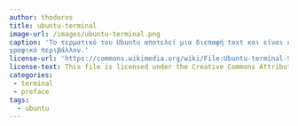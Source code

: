 ```yaml
---
author: thodoros
title: ubuntu-terminal
image-url: /images/ubuntu-terminal.png
caption: 'Το τερματικό του Ubuntu αποτελεί μια διεπαφή text και είναι ένα πανίσχυρο εργαλείο, με σημαντικά περισσότερες δυνατότητες από το
γραφικό περιβάλλον.'
license-url: 'https://commons.wikimedia.org/wiki/File:Ubuntu-terminal-Screenshot20181112.png'
license-text: This file is licensed under the Creative Commons Attribution-Share Alike 2.0 Generic license.
categories:
 - terminal
 - preface
tags:
  - ubuntu
---
```

